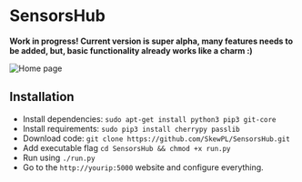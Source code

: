 # SensorsHub
**Work in progress! Current version is super alpha, many features needs to be added, but, basic functionality already works like a charm :)**  
  
![Home page](http://i.imgur.com/24U7A52.png)

## Installation  
 - Install dependencies: `sudo apt-get install python3 pip3 git-core`
 - Install requirements: `sudo pip3 install cherrypy passlib`
 - Download code: `git clone https://github.com/SkewPL/SensorsHub.git`
 - Add executable flag `cd SensorsHub && chmod +x run.py`
 - Run using `./run.py`
 - Go to the `http://yourip:5000` website and configure everything.